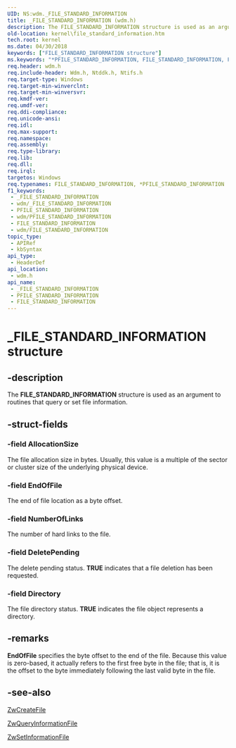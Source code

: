 ```yaml
---
UID: NS:wdm._FILE_STANDARD_INFORMATION
title: _FILE_STANDARD_INFORMATION (wdm.h)
description: The FILE_STANDARD_INFORMATION structure is used as an argument to routines that query or set file information.
old-location: kernel\file_standard_information.htm
tech.root: kernel
ms.date: 04/30/2018
keywords: ["FILE_STANDARD_INFORMATION structure"]
ms.keywords: "*PFILE_STANDARD_INFORMATION, FILE_STANDARD_INFORMATION, FILE_STANDARD_INFORMATION structure [Kernel-Mode Driver Architecture], PFILE_STANDARD_INFORMATION, PFILE_STANDARD_INFORMATION structure pointer [Kernel-Mode Driver Architecture], _FILE_STANDARD_INFORMATION, kernel.file_standard_information, kstruct_b_86abcab8-11e5-45de-983a-e78c6cb40a93.xml, wdm/FILE_STANDARD_INFORMATION, wdm/PFILE_STANDARD_INFORMATION"
req.header: wdm.h
req.include-header: Wdm.h, Ntddk.h, Ntifs.h
req.target-type: Windows
req.target-min-winverclnt: 
req.target-min-winversvr: 
req.kmdf-ver: 
req.umdf-ver: 
req.ddi-compliance: 
req.unicode-ansi: 
req.idl: 
req.max-support: 
req.namespace: 
req.assembly: 
req.type-library: 
req.lib: 
req.dll: 
req.irql: 
targetos: Windows
req.typenames: FILE_STANDARD_INFORMATION, *PFILE_STANDARD_INFORMATION
f1_keywords:
 - _FILE_STANDARD_INFORMATION
 - wdm/_FILE_STANDARD_INFORMATION
 - PFILE_STANDARD_INFORMATION
 - wdm/PFILE_STANDARD_INFORMATION
 - FILE_STANDARD_INFORMATION
 - wdm/FILE_STANDARD_INFORMATION
topic_type:
 - APIRef
 - kbSyntax
api_type:
 - HeaderDef
api_location:
 - wdm.h
api_name:
 - _FILE_STANDARD_INFORMATION
 - PFILE_STANDARD_INFORMATION
 - FILE_STANDARD_INFORMATION
---
```


# _FILE_STANDARD_INFORMATION structure


## -description

The <b>FILE_STANDARD_INFORMATION</b> structure is used as an argument to routines that query or set file information.

## -struct-fields

### -field AllocationSize

The file allocation size in bytes. Usually, this value is a multiple of the sector or cluster size of the underlying physical device.

### -field EndOfFile

The end of file location as a byte offset.

### -field NumberOfLinks

The number of hard links to the file.

### -field DeletePending

The delete pending status. <b>TRUE</b> indicates that a file deletion has been requested.

### -field Directory

The file directory status. <b>TRUE</b> indicates the file object represents a directory.

## -remarks

<b>EndOfFile</b> specifies the byte offset to the end of the file. Because this value is zero-based, it actually refers to the first free byte in the file; that is, it is the offset to the byte immediately following the last valid byte in the file.

## -see-also

<a href="/windows-hardware/drivers/ddi/ntifs/nf-ntifs-ntcreatefile">ZwCreateFile</a>



<a href="/windows-hardware/drivers/ddi/ntifs/nf-ntifs-ntqueryinformationfile">ZwQueryInformationFile</a>



<a href="/windows-hardware/drivers/ddi/ntifs/nf-ntifs-ntsetinformationfile">ZwSetInformationFile</a>

